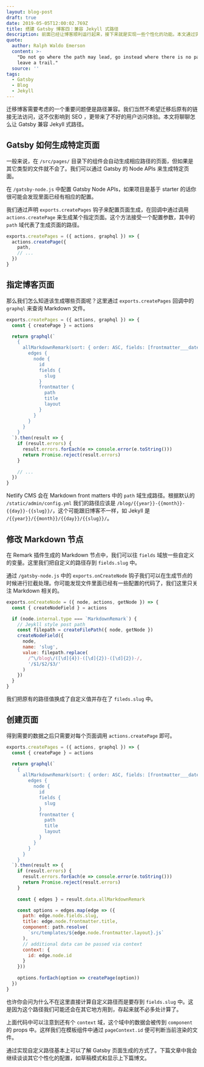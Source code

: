 ```yaml
---
layout: blog-post
draft: true
date: 2019-05-05T12:00:02.769Z
title: 搭建 Gatsby 博客四：兼容 Jekyll 式路径
description: 前面已经让博客顺利运行起来，接下来就是实现一些个性化的功能。本文通过实现兼容 Jekyll 式路径来了解 Gatsby 的 Node APIs。
quote:
  author: Ralph Waldo Emerson
  content: >-
    "Do not go where the path may lead, go instead where there is no path and
    leave a trail." 
  source: ''
tags:
  - Gatsby
  - Blog
  - Jekyll
---
```


迁移博客需要考虑的一个重要问题便是路径兼容。我们当然不希望迁移后原有的链接无法访问，这不仅影响到 SEO ，更带来了不好的用户访问体验。本文将聊聊怎么让 Gatsby 兼容 Jekyll 式路径。

## Gatsby 如何生成特定页面

一般来说，在 `/src/pages/` 目录下的组件会自动生成相应路径的页面，但如果是其它类型的文件就不会了。我们可以通过 Gatsby 的 Node APIs 来生成特定页面。

在 `/gatsby-node.js` 中配置 Gatsby Node APIs，如果项目是基于 starter 的话你很可能会发现里面已经有相应的配置。

我们通过声明 `exports.createPages` 钩子来配置页面生成，在回调中通过调用 `actions.createPage` 来生成某个指定页面。这个方法接受一个配置参数，其中的 `path` 域代表了生成页面的路径。

```javascript
exports.createPages = ({ actions, graphql }) => {
  actions.createPage({
    path,
    // ...
  })
}
```

## 指定博客页面

那么我们怎么知道该生成哪些页面呢？这里通过 `exports.createPages` 回调中的 `graphql` 来查询 Markdown 文件。

```javascript
exports.createPages = ({ actions, graphql }) => {
  const { createPage } = actions

  return graphql(`
    {
      allMarkdownRemark(sort: { order: ASC, fields: [frontmatter___date] }) {
        edges {
          node {
            id
            fields {
              slug
            }
            frontmatter {
              path
              title
              layout
            }
          }
        }
      }
    }
  `).then(result => {
    if (result.errors) {
      result.errors.forEach(e => console.error(e.toString()))
      return Promise.reject(result.errors)
    }
    
    // ...
  })
}
```

Netlify CMS 会在 Markdown front matters 中的 `path` 域生成路径。根据默认的 `/static/admin/config.yml` 我们的路径应该是 `/blog/{{year}}-{{month}}-{{day}}-{{slug}}/`，这个可能跟旧博客不一样，如 Jekyll 是 `/{{year}}/{{month}}/{{day}}/{{slug}}/`。

## 修改 Markdown 节点

在 Remark 插件生成的 Markdown 节点中，我们可以往 `fields` 域放一些自定义的变量。这里我们把自定义的路径存到 `fields.slug` 中。

通过 `/gatsby-node.js` 中的 `exports.onCreateNode` 钩子我们可以在生成节点的时候进行拦截处理。你可能发现文件里面已经有一些配置的代码了，我们这里只关注 Markdown 相关的。

```javascript
exports.onCreateNode = ({ node, actions, getNode }) => {
  const { createNodeField } = actions

  if (node.internal.type === `MarkdownRemark`) {
    // Jeykll style post path
    const filepath = createFilePath({ node, getNode })
    createNodeField({
      node,
      name: 'slug',
      value: filepath.replace(
        /^\/blog\/([\d]{4})-([\d]{2})-([\d]{2})-/,
        '/$1/$2/$3/'
      )
    })
  }
}
```

我们把原有的路径值换成了自定义值并存在了 `fileds.slug` 中。

## 创建页面

得到需要的数据之后只需要对每个页面调用 `actions.createPage` 即可。

```javascript
exports.createPages = ({ actions, graphql }) => {
  const { createPage } = actions

  return graphql(`
    {
      allMarkdownRemark(sort: { order: ASC, fields: [frontmatter___date] }) {
        edges {
          node {
            id
            fields {
              slug
            }
            frontmatter {
              path
              title
              layout
            }
          }
        }
      }
    }
  `).then(result => {
    if (result.errors) {
      result.errors.forEach(e => console.error(e.toString()))
      return Promise.reject(result.errors)
    }
    
    const { edges } = result.data.allMarkdownRemark

    const options = edges.map(edge => ({
      path: edge.node.fields.slug,
      title: edge.node.frontmatter.title,
      component: path.resolve(
        `src/templates/${edge.node.frontmatter.layout}.js`
      ),
      // additional data can be passed via context
      context: {
        id: edge.node.id
      }
    }))
    
    options.forEach(option => createPage(option))
  })
}
```

也许你会问为什么不在这里直接计算自定义路径而是要存到 `fields.slug` 中。这是因为这个路径我们可能还会在其它地方用到，存起来就不必多处计算了。

上面代码中可以注意到还有个 `context` 域，这个域中的数据会被传到 `component` 的 props 中。这样我们在模板组件中通过 `pageContext.id` 便可判断当前渲染的文件。

通过实现自定义路径基本上可以了解 Gatsby 页面生成的方式了。下篇文章中我会继续谈谈其它个性化的配置，如草稿模式和显示上下篇博文。
